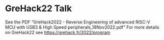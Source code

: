 # GreHack22 Talk
See the PDF "GreHack2022 - Reverse Engineering of advanced RISC-V MCU with USB3 & High Speed peripherals_18Nov2022.pdf"
For more details on GreHack22 see https://grehack.fr/2022/program
